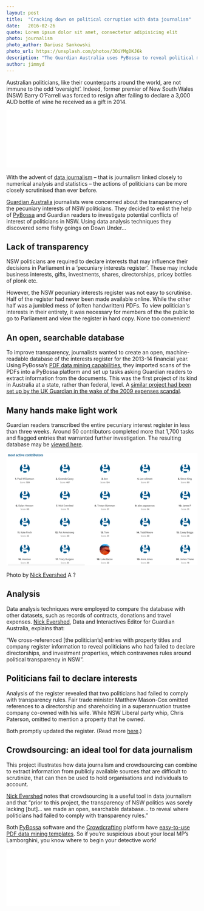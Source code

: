 ```yaml
---
layout: post
title:  "Cracking down on political corruption with data journalism"
date:   2016-02-26 
quote: Lorem ipsum dolor sit amet, consectetur adipisicing elit
photo: journalism 
photo_author: Dariusz Sankowski
photo_url: https://unsplash.com/photos/3OiYMgDKJ6k
description: "The Guardian Australia uses PyBossa to reveal political misdemeanours"
author: jimmyd
---
```


Australian politicians, like their counterparts around the world, are not immune to the odd ‘oversight’. Indeed, former premier of New South Wales (NSW) Barry O’Farrell was forced to resign after failing to declare a 3,000 AUD bottle of wine he received as a gift in 2014.

<div class="embed-responsive embed-responsive-4by3">
  <iframe class="embed-responsive-item" src="//giphy.com/embed/sVDJJaPOl8aOI" frameBorder="0" class="giphy-embed" allowFullScreen></iframe><p><a href="http://giphy.com/gifs/alan-rickman-gambit-sVDJJaPOl8aOI"></a></p>
  </div>

With the advent of [data journalism](https://en.wikipedia.org/wiki/Data_journalism) – that is journalism linked closely to numerical analysis and statistics – the actions of politicians can be more closely scrutinised than ever before.

[Guardian Australia](http://www.theguardian.com/au) journalists were concerned about the transparency of the pecuniary interests of NSW politicians. They decided to enlist the help of [PyBossa](http://pybossa.com/) and Guardian readers to investigate potential conflicts of interest of politicians in NSW. Using data analysis techniques they discovered some fishy goings on Down Under...

## Lack of transparency

NSW politicians are required to declare interests that may influence their decisions in Parliament in a ‘pecuniary interests register’. These may include business interests, gifts, investments, shares, directorships, pricey bottles of plonk etc.

However, the NSW pecuniary interests register was not easy to scrutinise. Half of the register had never been made available online. While the other half was a jumbled mess of (often handwritten) PDFs. To view politician's interests in their entirety, it was necessary for members of the the public to go to Parliament and view the register in hard copy. None too convenient!

## An open, searchable database

To improve transparency, journalists wanted to create an open, machine-readable database of the interests register for the 2013-14 financial year. Using PyBossa’s [PDF data mining capabilities](http://scifabric.com/blog/2015/09/07/Data-mining.html), they imported scans of the PDFs into a PyBossa platform and set up tasks asking Guardian readers to extract information from the documents. This was the first project of its kind in Australia at a state, rather than federal, level. A [similar project had been set up by the UK Guardian in the wake of the 2009 expenses scandal](http://www.theguardian.com/gnm-press-office/crowdsourcing-mps-expenses).

## Many hands make light work

Guardian readers transcribed the entire pecuniary interest register in less than three weeks. Around 50 contributors completed more that 1,700 tasks and flagged entries that warranted further investigation. The resulting database may be [viewed here](http://www.theguardian.com/global/datablog/ng-interactive/2015/mar/27/search-the-nsw-register-of-pecuniary-interests-to-see-what-politicians-have-declared#results/Casuscelli/Charles).

![alttext](/assets/img/blog/Guardian.png "NSW pecuniary interests scorboard")
<p class="post-caption">Photo by <a href="http://www.theguardian.com/profile/nick-evershed">Nick Evershed</a> A ?</p>

## Analysis

Data analysis techniques were employed to compare the database with other datasets, such as records of contracts, donations and travel expenses. [Nick Evershed](http://www.theguardian.com/profile/nick-evershed), Data and Interactives Editor for Guardian Australia, explains that:

“We cross-referenced [the politician’s] entries with property titles and company register information to reveal politicians who had failed to declare directorships, and investment properties, which contravenes rules around political transparency in NSW”.

## Politicians fail to declare interests

Analysis of the register revealed that two politicians had failed to comply with transparency rules. Fair trade minister Matthew Mason-Cox omitted references to a directorship and shareholding in a superannuation trustee company co-owned with his wife. While NSW Liberal party whip, Chris Paterson, omitted to mention a property that he owned. 

Both promptly updated the register. (Read more [here](http://www.theguardian.com/australia-news/2015/mar/27/exclusive-nsw-liberal-mps-failed-to-declare-financial-interests-on-register).)

## Crowdsourcing: an ideal tool for data journalism

This project illustrates how data journalism and crowdsourcing can combine to extract information from publicly available sources that are difficult to scrutinize, that can then be used to hold organisations and individuals to account.

[Nick Evershed](http://www.theguardian.com/profile/nick-evershed) notes that crowdsourcing is a useful tool in data journalism and that “prior to this project, the transparency of NSW politics was sorely lacking [but]... we made an open, searchable database... to reveal where politicians had failed to comply with transparency rules.”

Both [PyBossa](http://pybossa.com/) software and the [Crowdcrafting](http://crowdcrafting.org/) platform have [easy-to-use PDF data mining templates](http://scifabric.com/blog/2015/09/07/Data-mining.html). So if you’re suspicious about your local MP’s Lamborghini, you know where to begin your detective work!

<div class="embed-responsive embed-responsive-4by3">
  <iframe class="embed-responsive-item" src="//giphy.com/embed/7r5ERglWWUXC" frameBorder="0" class="giphy-embed" allowFullScreen></iframe><p><a href="http://giphy.com/gifs/sourcefed-lamborghini-unveiled-7r5ERglWWUXC"></a></p>
  </div>
